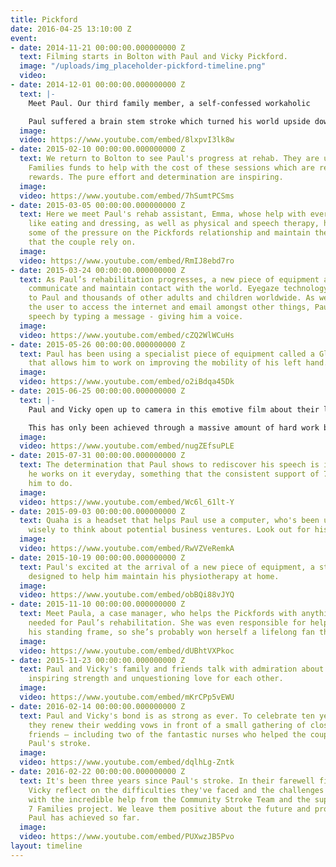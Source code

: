 ```yaml
---
title: Pickford
date: 2016-04-25 13:10:00 Z
event:
- date: 2014-11-21 00:00:00.000000000 Z
  text: Filming starts in Bolton with Paul and Vicky Pickford.
  image: "/uploads/img_placeholder-pickford-timeline.png"
  video: 
- date: 2014-12-01 00:00:00.000000000 Z
  text: |-
    Meet Paul. Our third family member, a self-confessed workaholic

    Paul suffered a brain stem stroke which turned his world upside down and is now treating recovery as a full time job.
  image: 
  video: https://www.youtube.com/embed/8lxpvI3lk8w
- date: 2015-02-10 00:00:00.000000000 Z
  text: We return to Bolton to see Paul's progress at rehab. They are using Seven
    Families funds to help with the cost of these sessions which are really showing
    rewards. The pure effort and determination are inspiring.
  image: 
  video: https://www.youtube.com/embed/7hSumtPCSms
- date: 2015-03-05 00:00:00.000000000 Z
  text: Here we meet Paul's rehab assistant, Emma, whose help with every day activities
    like eating and dressing, as well as physical and speech therapy, helps to relieve
    some of the pressure on the Pickfords relationship and maintain the positivity
    that the couple rely on.
  image: 
  video: https://www.youtube.com/embed/RmIJ8ebd7ro
- date: 2015-03-24 00:00:00.000000000 Z
  text: As Paul’s rehabilitation progresses, a new piece of equipment allows him to
    communicate and maintain contact with the world. Eyegaze technology offers a lifeline
    to Paul and thousands of other adults and children worldwide. As well as enabling
    the user to access the internet and email amongst other things, Paul can generate
    speech by typing a message - giving him a voice.
  image: 
  video: https://www.youtube.com/embed/cZQ2WlWCuHs
- date: 2015-05-26 00:00:00.000000000 Z
  text: Paul has been using a specialist piece of equipment called a Gloreha Glove
    that allows him to work on improving the mobility of his left hand.
  image: 
  video: https://www.youtube.com/embed/o2iBdqa45Dk
- date: 2015-06-25 00:00:00.000000000 Z
  text: |-
    Paul and Vicky open up to camera in this emotive film about their life situation. Their courage and determination really come across and it's also plain to see that Paul's speech is improving.

    This has only been achieved through a massive amount of hard work by Paul and Vicky and the professionals working with them. They know there is much more work to be done to realise Paul's full potential, whatever that turns out to be, and to come to terms with a new life that they never imagined.
  image: 
  video: https://www.youtube.com/embed/nugZEfsuPLE
- date: 2015-07-31 00:00:00.000000000 Z
  text: The determination that Paul shows to rediscover his speech is inspiring, as
    he works on it everyday, something that the consistent support of 7 Families allows
    him to do.
  image: 
  video: https://www.youtube.com/embed/Wc6l_61lt-Y
- date: 2015-09-03 00:00:00.000000000 Z
  text: Quaha is a headset that helps Paul use a computer, who's been using his time
    wisely to think about potential business ventures. Look out for his special message.
  image: 
  video: https://www.youtube.com/embed/RwVZVeRemkA
- date: 2015-10-19 00:00:00.000000000 Z
  text: Paul's excited at the arrival of a new piece of equipment, a standing frame
    designed to help him maintain his physiotherapy at home.
  image: 
  video: https://www.youtube.com/embed/obBQi88vJYQ
- date: 2015-11-10 00:00:00.000000000 Z
  text: Meet Paula, a case manager, who helps the Pickfords with anything and everything
    needed for Paul’s rehabilitation. She was even responsible for helping Paul get
    his standing frame, so she’s probably won herself a lifelong fan there.
  image: 
  video: https://www.youtube.com/embed/dUBhtVXPkoc
- date: 2015-11-23 00:00:00.000000000 Z
  text: Paul and Vicky's family and friends talk with admiration about the couple's
    inspiring strength and unquestioning love for each other.
  image: 
  video: https://www.youtube.com/embed/mKrCPp5vEWU
- date: 2016-02-14 00:00:00.000000000 Z
  text: Paul and Vicky's bond is as strong as ever. To celebrate ten years of marriage
    they renew their wedding vows in front of a small gathering of close family and
    friends – including two of the fantastic nurses who helped the couple following
    Paul's stroke.
  image: 
  video: https://www.youtube.com/embed/dqlhLg-Zntk
- date: 2016-02-22 00:00:00.000000000 Z
  text: It's been three years since Paul's stroke. In their farewell film Paul and
    Vicky reflect on the difficulties they've faced and the challenges they've overcome
    with the incredible help from the Community Stroke Team and the support of the
    7 Families project. We leave them positive about the future and proud of everything
    Paul has achieved so far.
  image: 
  video: https://www.youtube.com/embed/PUXwzJB5Pvo
layout: timeline
---
```


